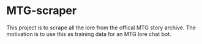 # MTG-scraper
This project is to scrape all the lore from the offical MTG story archive. 
The motivation is to use this as training data for an MTG lore chat bot.
